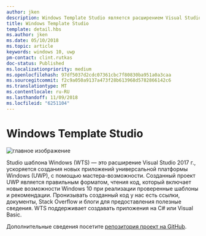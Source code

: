 ```yaml
---
author: jken
description: Windows Template Studio является расширением Visual Studio для быстрого создания приложений UWP.
title: Windows Template Studio
template: detail.hbs
ms.author: jken
ms.date: 05/10/2018
ms.topic: article
keywords: windows 10, uwp
pm-contact: clint.rutkas
doc-status: Published
ms.localizationpriority: medium
ms.openlocfilehash: 97df5037d2cdc07361cbc7f80830ba951a0a3caa
ms.sourcegitcommit: f2c9a050a9137a473f28b613968d5782866142c6
ms.translationtype: MT
ms.contentlocale: ru-RU
ms.lasthandoff: 11/09/2018
ms.locfileid: "6251104"
---
```

# <a name="windows-template-studio"></a>Windows Template Studio

![главное изображение](images/wts1.png)

Studio шаблона Windows (WTS) — это расширение Visual Studio 2017 г., ускоряется создания новых приложений универсальной платформы Windows (UWP), с помощью мастера-возможности. Созданный проект UWP является правильным форматом, чтения код, который включает новые возможности Windows 10 при реализации проверенные шаблоны и рекомендации. Пронизывать созданный код у нас есть ссылки, документы, Stack Overflow и блоги для предоставления полезные сведения. WTS поддерживает создавать приложения на C# или Visual Basic.

Дополнительные сведения посетите [репозитория проект на GitHub](https://github.com/microsoft/windowsTemplateStudio).

